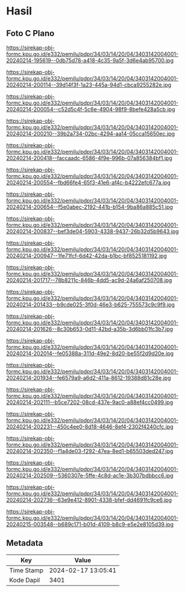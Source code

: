# Hasil

## Foto C Plano

https://sirekap-obj-formc.kpu.go.id/e332/pemilu/pdpr/34/03/14/20/04/3403142004001-20240214-195619--0db75d78-a418-4c35-9a5f-3d6e4ab95700.jpg

https://sirekap-obj-formc.kpu.go.id/e332/pemilu/pdpr/34/03/14/20/04/3403142004001-20240214-200114--39d14f3f-1a23-445a-94d1-cbca9255282e.jpg

https://sirekap-obj-formc.kpu.go.id/e332/pemilu/pdpr/34/03/14/20/04/3403142004001-20240214-200054--c52d5c4f-5c6e-4904-98f9-8befe428a5cb.jpg

https://sirekap-obj-formc.kpu.go.id/e332/pemilu/pdpr/34/03/14/20/04/3403142004001-20240214-200210--39b2a734-02bc-4294-aa14-05cca15650ec.jpg

https://sirekap-obj-formc.kpu.go.id/e332/pemilu/pdpr/34/03/14/20/04/3403142004001-20240214-200418--faccaadc-6586-4f9e-996b-07a856384bf1.jpg

https://sirekap-obj-formc.kpu.go.id/e332/pemilu/pdpr/34/03/14/20/04/3403142004001-20240214-200554--fbd66fe4-65f3-41e6-af4c-b4222efc677a.jpg

https://sirekap-obj-formc.kpu.go.id/e332/pemilu/pdpr/34/03/14/20/04/3403142004001-20240214-200654--f5e0abec-2192-441b-b154-9ba86a885c51.jpg

https://sirekap-obj-formc.kpu.go.id/e332/pemilu/pdpr/34/03/14/20/04/3403142004001-20240214-200837--bef3de04-5903-4338-9437-26b32d5b9643.jpg

https://sirekap-obj-formc.kpu.go.id/e332/pemilu/pdpr/34/03/14/20/04/3403142004001-20240214-200947--1fe71fcf-6d42-42da-b1bc-bf8525181192.jpg

https://sirekap-obj-formc.kpu.go.id/e332/pemilu/pdpr/34/03/14/20/04/3403142004001-20240214-201717--78b8211c-846b-4dd5-ac9d-24a6af250708.jpg

https://sirekap-obj-formc.kpu.go.id/e332/pemilu/pdpr/34/03/14/20/04/3403142004001-20240214-201433--b9cde025-3f0d-46e3-b625-755573c9c9f9.jpg

https://sirekap-obj-formc.kpu.go.id/e332/pemilu/pdpr/34/03/14/20/04/3403142004001-20240214-201626--8c30b653-0d11-42bd-a35b-3d6bb01fc3b7.jpg

https://sirekap-obj-formc.kpu.go.id/e332/pemilu/pdpr/34/03/14/20/04/3403142004001-20240214-202014--fe05388a-311d-49e2-8d20-be55f2d9d20e.jpg

https://sirekap-obj-formc.kpu.go.id/e332/pemilu/pdpr/34/03/14/20/04/3403142004001-20240214-201934--fe6579a9-a6d2-411a-8612-19388d81c28e.jpg

https://sirekap-obj-formc.kpu.go.id/e332/pemilu/pdpr/34/03/14/20/04/3403142004001-20240214-202111--b5ce7202-08cd-437e-9ac0-a88ef4cc0499.jpg

https://sirekap-obj-formc.kpu.go.id/e332/pemilu/pdpr/34/03/14/20/04/3403142004001-20240214-202231--450c4ee0-8d18-4646-8ef4-2302f4240cfc.jpg

https://sirekap-obj-formc.kpu.go.id/e332/pemilu/pdpr/34/03/14/20/04/3403142004001-20240214-202350--f1a4de03-f292-47ea-8ed1-b65503ded247.jpg

https://sirekap-obj-formc.kpu.go.id/e332/pemilu/pdpr/34/03/14/20/04/3403142004001-20240214-202509--5360307e-5ffe-4c8d-ac1e-3b307bdbbcc6.jpg

https://sirekap-obj-formc.kpu.go.id/e332/pemilu/pdpr/34/03/14/20/04/3403142004001-20240214-202736--63e9e412-8901-4338-bfef-dd4691fc9ce6.jpg

https://sirekap-obj-formc.kpu.go.id/e332/pemilu/pdpr/34/03/14/20/04/3403142004001-20240215-003548--b689c171-b01d-4109-b8c9-e5e2e8105d39.jpg


## Metadata

| Key        | Value               |
| ---------- | ------------------- |
| Time Stamp | 2024-02-17 13:05:41 |
| Kode Dapil | 3401                |



